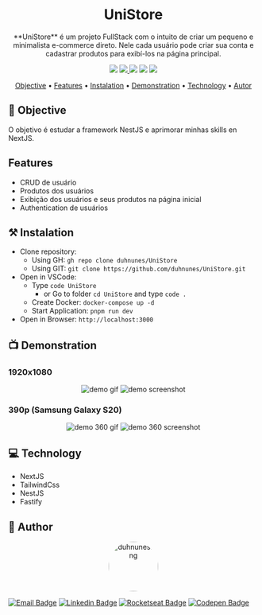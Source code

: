 <h1 align="center">UniStore</h1>

<p align="center">
  **UniStore** é um projeto FullStack com o intuito de criar um pequeno e minimalista e-commerce direto. Nele cada usuário pode criar sua conta e cadastrar produtos para exibí-los na página principal.
</p>

<p align="center">
  <img src="https://img.shields.io/badge/build-WIP-yellow?style=flat" />
  <a href="https://choosealicense.com/licenses/mit/" target="_blank" rel="noopener noreferrer">
    <img src="https://img.shields.io/badge/license-MIT-green?style=flat" />
  </a>
  <img src="https://img.shields.io/badge/NextJS-black?style=flat" />
  <img src="https://img.shields.io/badge/NestJS-red?style=flat" />
  <img src="https://img.shields.io/badge/Docker-blue?style=flat" />
</p>

<p align="center">
 <a href="#objective">Objective</a> •
 <a href="#features">Features</a> • 
 <a href="#instalation">Instalation</a> • 
 <a href="#demonstration">Demonstration</a> • 
 <a href="#technology">Technology</a> • 
 <a href="#autor">Autor</a>
</p>

## 🎯 Objective

O objetivo é estudar a framework NestJS e aprimorar minhas skills en NextJS.

## Features
- CRUD de usuário
- Produtos dos usuários
- Exibição dos usuários e seus produtos na página inicial
- Authentication de usuários

## ⚒️ Instalation

- Clone repository:
  - Using GH: `gh repo clone duhnunes/UniStore`
  - Using GIT: `git clone https://github.com/duhnunes/UniStore.git`
- Open in VSCode:
  - Type `code UniStore`
    - or Go to folder `cd UniStore` and type `code .`
  - Create Docker: `docker-compose up -d`
  - Start Application: `pnpm run dev`
- Open in Browser: `http://localhost:3000`

## 📺 Demonstration

### 1920x1080

<p align="center">
  <img src="./.github/imgs/demo.gif" alt="demo gif" />
  <img src="./.github/imgs/demo.jpeg" alt="demo screenshot" />
</p>

### 390p (Samsung Galaxy S20)

<p align="center">
  <img src="./.github/imgs/demo360.gif" alt="demo 360 gif" />
  <img src="./.github/imgs/demo360.jpeg" alt="demo 360 screenshot" />
</p>

## 💻 Technology

- NextJS
- TailwindCss
- NestJS
- Fastify

## 🧔 Author

<p align="center">
  <img style="border-radius: 50%;" src="https://github.com/duhnunes.png" width="100px" alt="duhnunes.png" />
</p>

<p align="center">

[![Email Badge](https://img.shields.io/badge/-duhnunes.dev@gmail.com-D14836?style=flat-square&labelColor=D14836&logo=gmail&logoColor=white&link=mailto:duhnunes.dev@gmail.com)](mailto:duhnunes.dev@gmail.com)
[![Linkedin Badge](https://img.shields.io/badge/-duhnunes-0077B5?style=flat-square&labelColor=0077B5&logo=linkedin&logoColor=white&link=https://linkedin.com/in/duhnunes/)](https://linkedin.com/in/duhnunes/)
[![Rocketseat Badge](https://img.shields.io/badge/-duhnunes-9956f6?style=flat-square&labelColor=9956f6&logo=rocket&logoColor=white&link=https://app.rocketseat.com.br/me/duhnunes)](https://app.rocketseat.com.br/me/duhnunes)
[![Codepen Badge](https://img.shields.io/badge/-duhnunes-262626?style=flat-square&labelColor=262626&logo=codepen&logoColor=white&link=https://codepen.io/DuH-Nunes)](https://codepen.io/DuH-Nunes)

</p>

